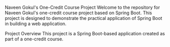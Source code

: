 Naveen Gokul's One-Credit Course Project
Welcome to the repository for Naveen Gokul's one-credit course project based on Spring Boot. This project is designed to demonstrate the practical application of Spring Boot in building a web application.

Project Overview
This project is a Spring Boot-based application created as part of a one-credit course. 
